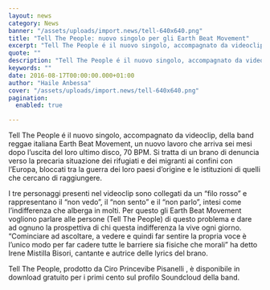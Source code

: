 ```yaml
---
layout: news
category: News
banner: "/assets/uploads/import.news/tell-640x640.png"
title: "Tell The People: nuovo singolo per gli Earth Beat Movement"
excerpt: "Tell The People é il nuovo singolo, accompagnato da videoclip, della band reggae italiana Earth Beat Movement, un nuovo lavoro che arriva sei mesi dopo l’uscita del loro ultimo disco, 70 BPM. Si tratta di un brano di denuncia verso la precaria situazione dei rifugiati e dei migranti ai confini con l’Europa, bloccati tra la [&hellip"
quote: ""
description: "Tell The People é il nuovo singolo, accompagnato da videoclip, della band reggae italiana Earth Beat Movement, un nuovo lavoro che arriva sei mesi dopo l’uscita del loro ultimo disco, 70 BPM. Si tratta di un brano di denuncia verso la precaria situazione dei rifugiati e dei migranti ai confini con l’Europa, bloccati tra la [&hellip"
keywords: ""
date: 2016-08-17T00:00:00.000+01:00
author: "Haile Anbessa"
cover: "/assets/uploads/import.news/tell-640x640.png"
pagination:
  enabled: true

---
```


  
Tell The People é il nuovo singolo, accompagnato da videoclip, della band reggae italiana Earth Beat Movement, un nuovo lavoro che arriva sei mesi dopo l’uscita del loro ultimo disco, 70 BPM. Si tratta di un brano di denuncia verso la precaria situazione dei rifugiati e dei migranti ai confini con l’Europa, bloccati tra la guerra dei loro paesi d’origine e le istituzioni di quelli che cercano di raggiungere.

I tre personaggi presenti nel videoclip sono collegati da un “filo rosso” e rappresentano il “non vedo”, il “non sento” e il “non parlo”, intesi come l’indifferenza che alberga in molti. Per questo gli Earth Beat Movement vogliono parlare alle persone (Tell The People) di questo problema e dare ad ognuno la prospettiva di chi questa indifferenza la vive ogni giorno. “Cominciare ad ascoltare, a vedere e quindi far sentire la propria voce è l’unico modo per far cadere tutte le barriere sia fisiche che morali” ha detto Irene Mistilla Bisori, cantante e autrice delle lyrics del brano.

Tell The People, prodotto da Ciro Princevibe Pisanelli , è disponibile in download gratuito per i primi cento sul profilo Soundcloud della band.